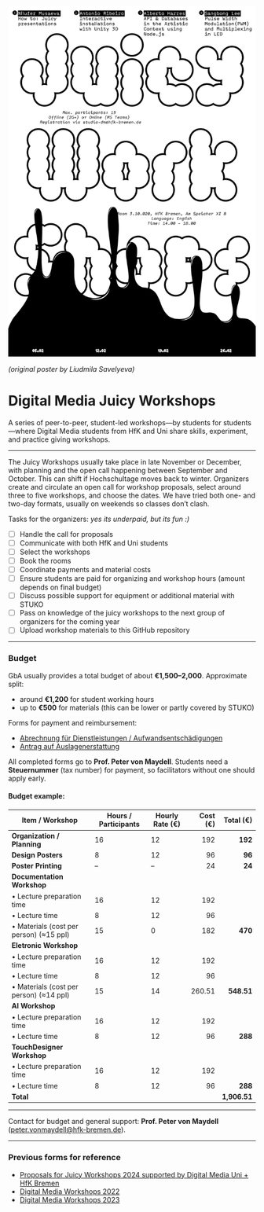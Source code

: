 
![](./v1/DM_JUICY_WORKSHOPS_small.png)

*(original poster by Liudmila Savelyeva)*

# Digital Media Juicy Workshops

A series of peer-to-peer, student-led workshops—by students for students—where Digital Media students from HfK and Uni share skills, experiment, and practice giving workshops.

---

The Juicy Workshops usually take place in late November or December, with planning and the open call happening between September and October. This can shift if Hochschultage moves back to winter. Organizers create and circulate an open call for workshop proposals, select around three to five workshops, and choose the dates. We have tried both one- and two-day formats, usually on weekends so classes don’t clash.

Tasks for the organizers: *yes its underpaid, but its fun :)*

* [ ] Handle the call for proposals
* [ ] Communicate with both HfK and Uni students
* [ ] Select the workshops
* [ ] Book the rooms
* [ ] Coordinate payments and material costs
* [ ] Ensure students are paid for organizing and workshop hours (amount depends on final budget)
* [ ] Discuss possible support for equipment or additional material with STUKO
* [ ] Pass on knowledge of the juicy workshops to the next group of organizers for the coming year
* [ ] Upload workshop materials to this GitHub repository

---

### Budget

GbA usually provides a total budget of about **€1,500–2,000**.
Approximate split:

* around **€1,200** for student working hours
* up to **€500** for materials (this can be lower or partly covered by STUKO)

Forms for payment and reimbursement:

* [Abrechnung für Dienstleistungen / Aufwandsentschädigungen](https://portal.hfk-bremen.de/startseite/docs/formulare/Allgemein/Abrechnung%20f%C3%BCr%20Dienstleistungen%20Aufwandsentsch%C3%A4digungen%20ab%2001.02.2025.pdf)
* [Antrag auf Auslagenerstattung](https://portal.hfk-bremen.de/startseite/docs/formulare/Allgemein/Antrag%20auf%20Auslagenerstattung.pdf)

All completed forms go to **Prof. Peter von Maydell**.
Students need a **Steuernummer** (tax number) for payment, so facilitators without one should apply early.

#### Budget example:

| Item / Workshop                        | Hours / Participants | Hourly Rate (€) | Cost (€) | Total (€) |
|-----------------------------------------|----------------------|-----------------|---------:|---------:|
| **Organization / Planning**             | 16                  | 12              | 192     | **192** |
| **Design Posters**                       | 8                   | 12              | 96      | **96** |
| **Poster Printing**                       | –                   | –               | 24      | **24** |
| **Documentation Workshop** |                      |                 |         |         |
| • Lecture preparation time               | 16                  | 12              | 192     |         |
| • Lecture time                            | 8                   | 12              | 96      |         |
| • Materials (cost per person) (≈15 ppl)   | 15                 | 0               | 182     | **470** |
| **Eletronic Workshop**         |                      |                 |         |         |
| • Lecture preparation time               | 16                  | 12              | 192     |         |
| • Lecture time                            | 8                   | 12              | 96      |         |
| • Materials (cost per person) (≈14 ppl)   | 15                 | 14              | 260.51  | **548.51** |
| **AI Workshop**             |                      |                 |         |         |
| • Lecture preparation time               | 16                  | 12              | 192     |         |
| • Lecture time                            | 8                   | 12              | 96      | **288** |
| **TouchDesigner Workshop**     |                      |                 |         |         |
| • Lecture preparation time               | 16                  | 12              | 192     |         |
| • Lecture time                            | 8                   | 12              | 96      | **288** |
| **Total**                          |                      |                 |         | **1,906.51** |


---

Contact for budget and general support: **Prof. Peter von Maydell** ([peter.vonmaydell@hfk-bremen.de](mailto:peter.vonmaydell@hfk-bremen.de)).

---

### Previous forms for reference

- [Proposals for Juicy Workshops 2024 supported by Digital Media Uni + HfK Bremen](https://forms.office.com/Pages/ResponsePage.aspx?id=72nnCfA49Eyp4hlMzNJHYUdBgION1GhJgHNRiWOAz-pUQkg4RldCTlc0MVBXOUlWSExVUUhOMlQ2VS4u)
- [Digital Media Workshops 2022](https://forms.office.com/Pages/ResponsePage.aspx?id=72nnCfA49Eyp4hlMzNJHYeXNxqdY5w9BhVBAIS4p029UQkxVRVFDMUZYSjlXOFpKQkw5NTFMWlVXQi4u)
- [Digital Media Workshops 2023](https://forms.office.com/Pages/ResponsePage.aspx?id=72nnCfA49Eyp4hlMzNJHYUdBgION1GhJgHNRiWOAz-pUN0RGNU1QME0xSTRUQUtTUklTVVpOTjM1TS4u)

